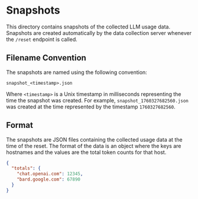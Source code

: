 # Snapshots

This directory contains snapshots of the collected LLM usage data. Snapshots are created automatically by the data collection server whenever the `/reset` endpoint is called.

## Filename Convention

The snapshots are named using the following convention:

`snapshot_<timestamp>.json`

Where `<timestamp>` is a Unix timestamp in milliseconds representing the time the snapshot was created. For example, `snapshot_1760327682560.json` was created at the time represented by the timestamp `1760327682560`.

## Format

The snapshots are JSON files containing the collected usage data at the time of the reset. The format of the data is an object where the keys are hostnames and the values are the total token counts for that host.

```json
{
  "totals": {
    "chat.openai.com": 12345,
    "bard.google.com": 67890
  }
}
```